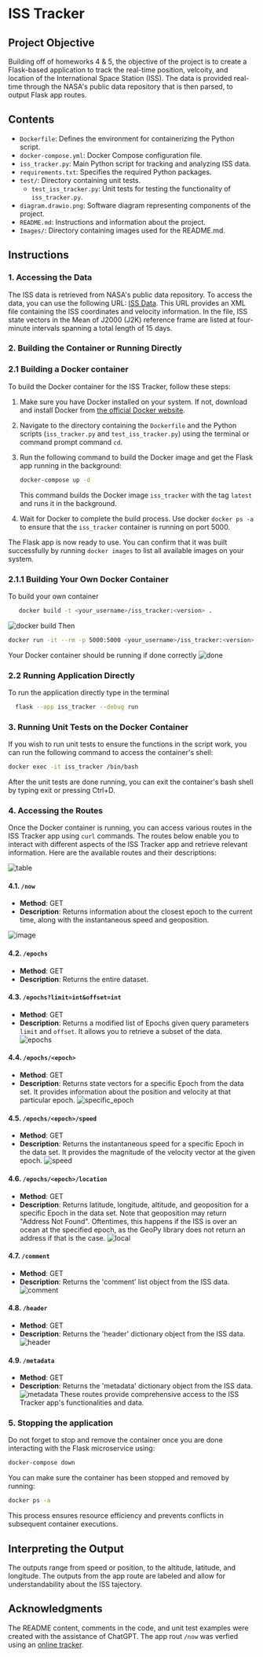 # ISS Tracker

## Project Objective

Building off of homeworks 4 & 5, the objective of the project is to create a Flask-based application to track the real-time position, velcoity, and location of the International Space Station (ISS). The data is provided real-time through the NASA's public data repository that is then parsed, to output Flask app routes.

## Contents

- `Dockerfile`: Defines the environment for containerizing the Python script.
- `docker-compose.yml`: Docker Compose configuration file.
- `iss_tracker.py`: Main Python script for tracking and analyzing ISS data.
- `requirements.txt`: Specifies the required Python packages.
- `test/`: Directory containing unit tests.
  - `test_iss_tracker.py`: Unit tests for testing the functionality of `iss_tracker.py`.
- `diagram.drawio.png`: Software diagram representing components of the project.
- `README.md`: Instructions and information about the project.
- `Images/`: Directory containing images used for the README.md.

## Instructions

### 1. Accessing the Data

The ISS data is retrieved from NASA's public data repository. To access the data, you can use the following URL: [ISS Data](https://nasa-public-data.s3.amazonaws.com/iss-coords/current/ISS_OEM/ISS.OEM_J2K_EPH.xml). This URL provides an XML file containing the ISS coordinates and velocity information. In the file, ISS state vectors in the Mean of J2000 (J2K) reference frame are listed at four-minute intervals spanning a total length of 15 days.

### 2. Building the Container or Running Directly 

### 2.1 Building a Docker container

To build the Docker container for the ISS Tracker, follow these steps:

1. Make sure you have Docker installed on your system. If not, download and install Docker from [the official Docker website](https://docs.docker.com/get-docker/).

2. Navigate to the directory containing the `Dockerfile` and the Python scripts (`iss_tracker.py` and `test_iss_tracker.py`) using the terminal or command prompt command `cd`.

3. Run the following command to build the Docker image and get the Flask app running in the background:

   ```bash
   docker-compose up -d
   ```

   This command builds the Docker image `iss_tracker` with the tag `latest` and runs it in the background.

4. Wait for Docker to complete the build process. Use docker `docker ps -a` to ensure that the `iss_tracker` container is running on port 5000.

The Flask app is now ready to use. You can confirm that it was built successfully by running `docker images` to list all available images on your system.

### 2.1.1 Building Your Own Docker Container 

To build your own container 
```bash
   docker build -t <your_username>/iss_tracker:<version> .
   ```
![docker build](Images/docker_build.png)
Then 
```bash
docker run -it --rm -p 5000:5000 <your_username>/iss_tracker:<version>
```
Your Docker container should be running if done correctly 
![done](Images/done.png)
### 2.2 Running Application Directly

To run the application directly type in the terminal 
 ```bash
   flask --app iss_tracker --debug run
   ```

### 3. Running Unit Tests on the Docker Container

If you wish to run unit tests to ensure the functions in the script work, you can run the following command to access the container's shell:

```bash
docker exec -it iss_tracker /bin/bash
```

After the unit tests are done running, you can exit the container's bash shell by typing exit or pressing Ctrl+D.

### 4. Accessing the Routes

Once the Docker container is running, you can access various routes in the ISS Tracker app using `curl` commands. The routes below enable you to interact with different aspects of the ISS Tracker app and retrieve relevant information. Here are the available routes and their descriptions:

![table](Images/overarching.png)
#### 4.1. `/now`

- **Method**: GET
- **Description**: Returns information about the closest epoch to the current time, along with the instantaneous speed and geoposition.

![image](Images/now_function.png)
#### 4.2. `/epochs`

- **Method**: GET
- **Description**: Returns the entire dataset.

#### 4.3. `/epochs?limit=int&offset=int`

- **Method**: GET
- **Description**: Returns a modified list of Epochs given query parameters `limit` and `offset`. It allows you to retrieve a subset of the data.
![epochs](Images/epochs.png)
#### 4.4. `/epochs/<epoch>`

- **Method**: GET
- **Description**: Returns state vectors for a specific Epoch from the data set. It provides information about the position and velocity at that particular epoch.
![specific_epoch](Images/specific_epoch_function.png)
#### 4.5. `/epochs/<epoch>/speed`

- **Method**: GET
- **Description**: Returns the instantaneous speed for a specific Epoch in the data set. It provides the magnitude of the velocity vector at the given epoch.
![speed](Images/speed_function.png)
#### 4.6. `/epochs/<epoch>/location`

- **Method**: GET
- **Description**: Returns latitude, longitude, altitude, and geoposition for a specific Epoch in the data set. Note that geoposition may return "Address Not Found". Oftentimes, this happens if the ISS is over an ocean at the specified epoch, as the GeoPy library does not return an address if that is the case.
![local](Images/location_function.png)
#### 4.7. `/comment`

- **Method**: GET
- **Description**: Returns the 'comment' list object from the ISS data.
![comment](Images/comment_function.png)
#### 4.8. `/header`

- **Method**: GET
- **Description**: Returns the 'header' dictionary object from the ISS data.
![header](Images/header.png)
#### 4.9. `/metadata`

- **Method**: GET
- **Description**: Returns the 'metadata' dictionary object from the ISS data.
![metadata](Images/metadata.png)
These routes provide comprehensive access to the ISS Tracker app's functionalities and data.

### 5. Stopping the application

Do not forget to stop and remove the container once you are done interacting with the Flask microservice using:

```bash
docker-compose down
```

You can make sure the container has been stopped and removed by running:

```bash
docker ps -a
```

This process ensures resource efficiency and prevents conflicts in subsequent container executions.

## Interpreting the Output

The outputs range from speed or position, to the altitude, latitude, and longitude. The outputs from the app route are labeled and allow for understandability about the ISS tajectory. 

## Acknowledgments

 The README content, comments in the code, and unit test examples were created with the assistance of ChatGPT. The app rout `/now` was verfied using an [online tracker](https://www.n2yo.com/?s=90027).